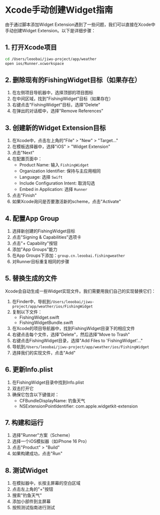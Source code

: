 # Xcode手动创建Widget指南

由于通过脚本添加Widget Extension遇到了一些问题，我们可以直接在Xcode中手动创建Widget Extension。以下是详细步骤：

## 1. 打开Xcode项目

```bash
cd /Users/leoobai/jiwu-project/app/weather
open ios/Runner.xcworkspace
```

## 2. 删除现有的FishingWidget目标（如果存在）

1. 在左侧项目导航器中，选择顶部的项目图标
2. 在中间区域，找到"FishingWidget"目标（如果存在）
3. 右键点击"FishingWidget"目标，选择"Delete"
4. 在弹出的对话框中，选择"Remove References"

## 3. 创建新的Widget Extension目标

1. 在Xcode中，点击左上角的"File" > "New" > "Target..."
2. 在模板选择器中，选择"iOS" > "Widget Extension"
3. 点击"Next"
4. 在配置页面中：
   - Product Name: 输入 `FishingWidget`
   - Organization Identifier: 保持与主应用相同
   - Language: 选择 `Swift`
   - Include Configuration Intent: 取消勾选
   - Embed in Application: 选择 `Runner`
5. 点击"Finish"
6. 如果Xcode询问是否要激活新的scheme，点击"Activate"

## 4. 配置App Group

1. 选择新创建的FishingWidget目标
2. 点击"Signing & Capabilities"选项卡
3. 点击"+ Capability"按钮
4. 添加"App Groups"能力
5. 在App Groups下添加：`group.cn.leoobai.fishingweather`
6. 对Runner目标重复相同的步骤

## 5. 替换生成的文件

Xcode会自动生成一些Widget实现文件。我们需要用我们自己的实现替换它们：

1. 在Finder中，导航到`/Users/leoobai/jiwu-project/app/weather/ios/FishingWidget`
2. 复制以下文件：
   - FishingWidget.swift
   - FishingWidgetBundle.swift
3. 在Xcode的项目导航器中，找到FishingWidget目录下的相应文件
4. 右键点击每个文件，选择"Delete"，然后选择"Move to Trash"
5. 右键点击FishingWidget目录，选择"Add Files to 'FishingWidget'..."
6. 导航到`/Users/leoobai/jiwu-project/app/weather/ios/FishingWidget`
7. 选择我们的实现文件，点击"Add"

## 6. 更新Info.plist

1. 在FishingWidget目录中找到Info.plist
2. 双击打开它
3. 确保它包含以下键值对：
   - CFBundleDisplayName: 钓鱼天气
   - NSExtensionPointIdentifier: com.apple.widgetkit-extension

## 7. 构建和运行

1. 选择"Runner"方案（Scheme）
2. 选择一个iOS模拟器（如iPhone 16 Pro）
3. 点击"Product" > "Build"
4. 如果构建成功，点击"Run"

## 8. 测试Widget

1. 在模拟器中，长按主屏幕的空白区域
2. 点击左上角的"+"按钮
3. 搜索"钓鱼天气"
4. 添加小部件到主屏幕
5. 按照测试指南进行测试